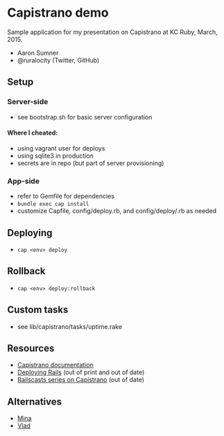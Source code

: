 # Capistrano demo

Sample application for my presentation on Capistrano at KC Ruby, March, 2015.

- Aaron Sumner
- @ruralocity (Twitter, GitHub)

## Setup

### Server-side

- see bootstrap.sh for basic server configuration

#### Where I cheated:

- using vagrant user for deploys
- using sqlite3 in production
- secrets are in repo (but part of server provisioning)

### App-side

- refer to Gemfile for dependencies
- `bundle exec cap install`
- customize Capfile, config/deploy.rb, and config/deploy/<env>.rb as needed

## Deploying

- `cap <env> deploy`

## Rollback

- `cap <env> deploy:rollback`

## Custom tasks

- see lib/capistrano/tasks/uptime.rake

## Resources

- [Capistrano documentation](http://capistranorb.com)
- [Deploying Rails](https://pragprog.com/book/cbdepra/deploying-rails) (out of
  print and out of date)
- [Railscasts series on
  Capistrano](http://railscasts.com/episodes?search=capistrano) (out of date)

## Alternatives

- [Mina](https://github.com/mina-deploy/mina)
- [Vlad](http://rubyhitsquad.com/Vlad_the_Deployer.html)
